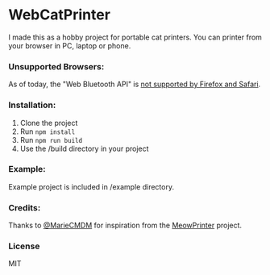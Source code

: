 # WebCatPrinter
I made this as a hobby project for portable cat printers. You can printer from your browser in PC, laptop or phone.

### Unsupported Browsers:
As of today, the "Web Bluetooth API" is [not supported by Firefox and Safari](https://developer.mozilla.org/en-US/docs/Web/API/Web_Bluetooth_API#browser_compatibility).

### Installation:

 1. Clone the project
 2. Run `npm install`
 3. Run `npm run build`
 4. Use the /build directory in your project

### Example:
Example project is included in /example directory.

### Credits:
Thanks to [@MarieCMDM](https://github.com/MarieCMDM) for inspiration from the [MeowPrinter](https://github.com/MarieCMDM/MeowPrinter) project.

### License
MIT
